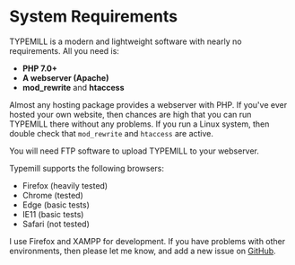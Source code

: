 # System Requirements

TYPEMILL is a modern and lightweight software with nearly no requirements. All you need is:

- **PHP 7.0+**
- **A webserver (Apache)**
- **mod_rewrite** and **htaccess**

Almost any hosting package provides a webserver with PHP. If you've ever hosted your own website, then chances are high that you can run TYPEMILL there without any problems. If you run a Linux system, then double check that `mod_rewrite` and `htaccess` are active.

You will need FTP software to upload TYPEMILL to your webserver.

Typemill supports the following browsers:

- Firefox (heavily tested)
- Chrome (tested)
- Edge (basic tests)
- IE11 (basic tests)
- Safari (not tested)

I use Firefox and XAMPP for development. If you have problems with other environments, then please let me know, and add a new issue on [GitHub](https://github.com/typemill/typemill).

